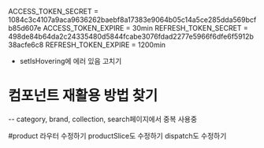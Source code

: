 ACCESS_TOKEN_SECRET = 1084c3c4107a9aca9636262baebf8a17383e9064b05c14a5ce285dda569bcfb85d607e
ACCESS_TOKEN_EXPIRE = 30min
REFRESH_TOKEN_SECRET = 498de84b64da2c24335480d5844fcabe3076fdad2277e5966f6dfe6f5912b38acfe6c8
REFRESH_TOKEN_EXPIRE = 1200min


- setIsHovering에 에러 있음 고치기

# 컴포넌트 재활용 방법 찾기
-- category, brand, collection, search페이지에서 중복 사용중
<!-- <div>
        <div className="top">
          <div className="top-left">
            <div className="sort">
              <select onChange={(e) => setSort(e.target.value)}>
                <option defaultValue hidden>
                  SORT
                </option>
                <option value={"latest"}>신상품</option>
                <option value={"ascending"}>낮은가격</option>
                <option value={"descending"}>높은가격</option>
              </select>
            </div>
          </div>

          <div className="top-right">
            <GridViewRoundedIcon
              className={`grid-icon ${selectedGrid && "selected"}`}
              onClick={handleGridColums(true)}
            />
            <AppsOutlinedIcon
              className={`grid-icon ${!selectedGrid && "selected"}`}
              onClick={handleGridColums(false)}
            />
          </div>
        </div>

        <div className={`products-wrapper ${selectedGrid && "selected"}`}>
          {products?.map((product) => (
            <Product key={product._id} product={product} />
          ))}
        </div>
      </div>

      <Pagination
        total={total}
        perPage={perPage}
        setCurrentPage={setCurrentPage}
        currentPage={currentPage}
      />
    </div> -->

#product 라우터 수정하기 productSlice도 수정하기 dispatch도 수정하기
